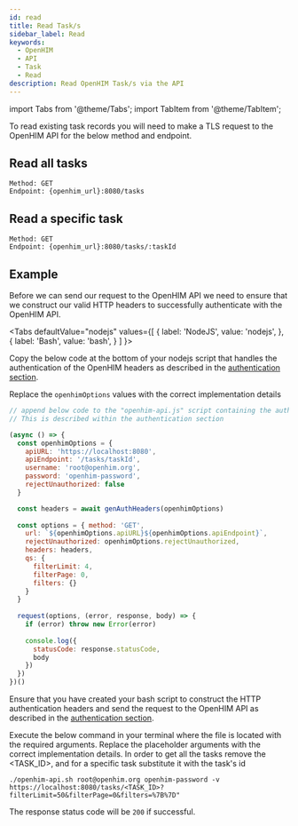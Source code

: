 ```yaml
---
id: read
title: Read Task/s
sidebar_label: Read
keywords:
  - OpenHIM
  - API
  - Task
  - Read
description: Read OpenHIM Task/s via the API
---
```


import Tabs from '@theme/Tabs';
import TabItem from '@theme/TabItem';

To read existing task records you will need to make a TLS request to the OpenHIM API for the below method and endpoint.

## Read all tasks

```curl
Method: GET
Endpoint: {openhim_url}:8080/tasks
```

## Read a specific task

```curl
Method: GET
Endpoint: {openhim_url}:8080/tasks/:taskId
```

## Example

Before we can send our request to the OpenHIM API we need to ensure that we construct our valid HTTP headers to successfully authenticate with the OpenHIM API.

<Tabs
  defaultValue="nodejs"
  values={[
    { label: 'NodeJS', value: 'nodejs', },
    { label: 'Bash', value: 'bash', }
  ]
}>

<TabItem value="nodejs">

Copy the below code at the bottom of your nodejs script that handles the authentication of the OpenHIM headers as described in the [authentication section](../introduction/authentication).

Replace the `openhimOptions` values with the correct implementation details

```javascript
// append below code to the "openhim-api.js" script containing the authentication methods.
// This is described within the authentication section

(async () => {
  const openhimOptions = {
    apiURL: 'https://localhost:8080',
    apiEndpoint: '/tasks/taskId',
    username: 'root@openhim.org',
    password: 'openhim-password',
    rejectUnauthorized: false
  }

  const headers = await genAuthHeaders(openhimOptions)
  
  const options = { method: 'GET',
    url: `${openhimOptions.apiURL}${openhimOptions.apiEndpoint}`,
    rejectUnauthorized: openhimOptions.rejectUnauthorized,
    headers: headers,
    qs: {
      filterLimit: 4,
      filterPage: 0,
      filters: {}
    }
  }
  
  request(options, (error, response, body) => {
    if (error) throw new Error(error)
  
    console.log({
      statusCode: response.statusCode,
      body
    })
  })
})()
```

</TabItem>
<TabItem value="bash">

Ensure that you have created your bash script to construct the HTTP authentication headers and send the request to the OpenHIM API as described in the [authentication section](../introduction/authentication).

Execute the below command in your terminal where the file is located with the required arguments. Replace the placeholder arguments with the correct implementation details. In order to get all the tasks remove the <TASK_ID>, and for a specific task substitute it with the task's id

```curl
./openhim-api.sh root@openhim.org openhim-password -v https://localhost:8080/tasks/<TASK_ID>?filterLimit=50&filterPage=0&filters=%7B%7D"
```

</TabItem>
</Tabs>

The response status code will be `200` if successful.
